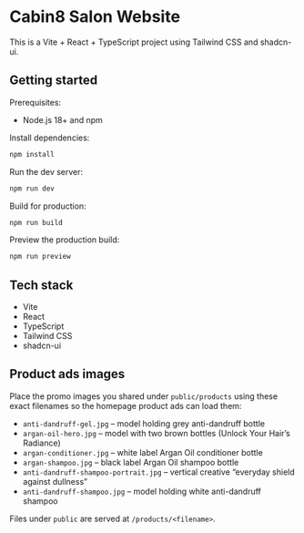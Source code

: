 # Cabin8 Salon Website

This is a Vite + React + TypeScript project using Tailwind CSS and shadcn-ui.

## Getting started

Prerequisites:
- Node.js 18+ and npm

Install dependencies:
```sh
npm install
```

Run the dev server:
```sh
npm run dev
```

Build for production:
```sh
npm run build
```

Preview the production build:
```sh
npm run preview
```

## Tech stack
- Vite
- React
- TypeScript
- Tailwind CSS
- shadcn-ui

## Product ads images

Place the promo images you shared under `public/products` using these exact filenames so the homepage product ads can load them:

- `anti-dandruff-gel.jpg` – model holding grey anti-dandruff bottle
- `argan-oil-hero.jpg` – model with two brown bottles (Unlock Your Hair’s Radiance)
- `argan-conditioner.jpg` – white label Argan Oil conditioner bottle
- `argan-shampoo.jpg` – black label Argan Oil shampoo bottle
- `anti-dandruff-shampoo-portrait.jpg` – vertical creative “everyday shield against dullness”
- `anti-dandruff-shampoo.jpg` – model holding white anti-dandruff shampoo

Files under `public` are served at `/products/<filename>`.